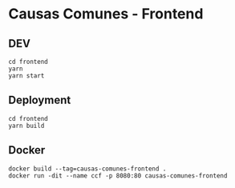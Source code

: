 # Causas Comunes - Frontend

## DEV

```
cd frontend
yarn
yarn start
```


## Deployment

```
cd frontend
yarn build
```


## Docker

```
docker build --tag=causas-comunes-frontend .
docker run -dit --name ccf -p 8080:80 causas-comunes-frontend
```
